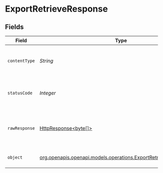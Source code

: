 # ExportRetrieveResponse


## Fields

| Field                                                                                                                      | Type                                                                                                                       | Required                                                                                                                   | Description                                                                                                                |
| -------------------------------------------------------------------------------------------------------------------------- | -------------------------------------------------------------------------------------------------------------------------- | -------------------------------------------------------------------------------------------------------------------------- | -------------------------------------------------------------------------------------------------------------------------- |
| `contentType`                                                                                                              | *String*                                                                                                                   | :heavy_check_mark:                                                                                                         | HTTP response content type for this operation                                                                              |
| `statusCode`                                                                                                               | *Integer*                                                                                                                  | :heavy_check_mark:                                                                                                         | HTTP response status code for this operation                                                                               |
| `rawResponse`                                                                                                              | [HttpResponse<byte[]>](https://docs.oracle.com/en/java/javase/11/docs/api/java.net.http/java/net/http/HttpResponse.html)   | :heavy_check_mark:                                                                                                         | Raw HTTP response; suitable for custom response parsing                                                                    |
| `object`                                                                                                                   | [org.openapis.openapi.models.operations.ExportRetrieveResponseBody](../../models/operations/ExportRetrieveResponseBody.md) | :heavy_minus_sign:                                                                                                         | Returns an export object                                                                                                   |